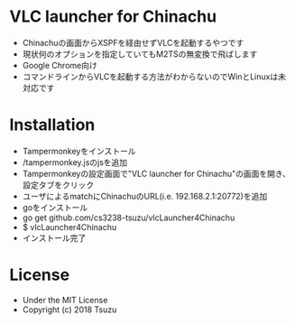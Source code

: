 <!---
 Copyright (c) 2018 Tsuzu
 
 This software is released under the MIT License.
 https://opensource.org/licenses/MIT
-->

# VLC launcher for Chinachu
- Chinachuの画面からXSPFを経由せずVLCを起動するやつです
- 現状何のオプションを指定していてもM2TSの無変換で飛ばします
- Google Chrome向け
- コマンドラインからVLCを起動する方法がわからないのでWinとLinuxは未対応です

# Installation
- Tampermonkeyをインストール
- /tampermonkey.jsのjsを追加
- Tampermonkeyの設定画面で"VLC launcher for Chinachu"の画面を開き、設定タブをクリック
- ユーザによるmatchにChinachuのURL(i.e. 192.168.2.1:20772)を追加
- goをインストール
- go get github.com/cs3238-tsuzu/vlcLauncher4Chinachu
- $ vlcLauncher4Chinachu
- インストール完了

# License
- Under the MIT License
- Copyright (c) 2018 Tsuzu